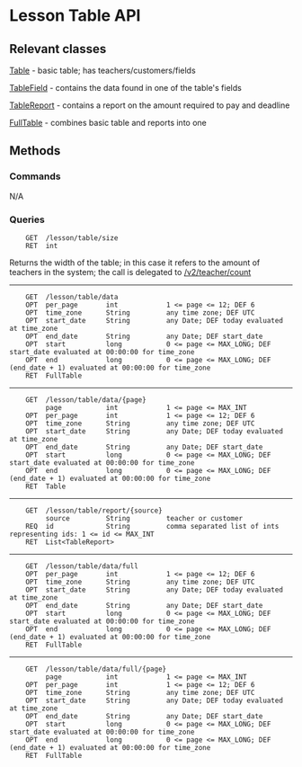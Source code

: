 # Lesson Table API

## Relevant classes

[Table](../../src/main/java/com/superum/v3/table/Table.java) - basic table; has teachers/customers/fields

[TableField](../../src/main/java/com/superum/v3/table/TableField.java) - contains the data found in one of the table's fields

[TableReport](../../src/main/java/com/superum/v3/table/TableReport.java) - contains a report on the amount required to pay and deadline

[FullTable](../../src/main/java/com/superum/v3/table/FullTable.java) - combines basic table and reports into one

## Methods

### Commands

N/A

### Queries

```
    GET  /lesson/table/size
    RET  int
```

Returns the width of the table; in this case it refers to the amount of teachers in the system;
the call is delegated to [/v2/teacher/count](../v2/Customer.md#queries)

------

```
    GET  /lesson/table/data
    OPT  per_page       int            1 <= page <= 12; DEF 6
    OPT  time_zone      String         any time zone; DEF UTC
    OPT  start_date     String         any Date; DEF today evaluated at time_zone
    OPT  end_date       String         any Date; DEF start_date
    OPT  start          long           0 <= page <= MAX_LONG; DEF start_date evaluated at 00:00:00 for time_zone
    OPT  end            long           0 <= page <= MAX_LONG; DEF (end_date + 1) evaluated at 00:00:00 for time_zone
    RET  FullTable
```

------

```
    GET  /lesson/table/data/{page}
         page           int            1 <= page <= MAX_INT
    OPT  per_page       int            1 <= page <= 12; DEF 6
    OPT  time_zone      String         any time zone; DEF UTC
    OPT  start_date     String         any Date; DEF today evaluated at time_zone
    OPT  end_date       String         any Date; DEF start_date
    OPT  start          long           0 <= page <= MAX_LONG; DEF start_date evaluated at 00:00:00 for time_zone
    OPT  end            long           0 <= page <= MAX_LONG; DEF (end_date + 1) evaluated at 00:00:00 for time_zone
    RET  Table
```

------

```
    GET  /lesson/table/report/{source}
         source         String         teacher or customer
    REQ  id             String         comma separated list of ints representing ids: 1 <= id <= MAX_INT
    RET  List<TableReport>
```

------

```
    GET  /lesson/table/data/full
    OPT  per_page       int            1 <= page <= 12; DEF 6
    OPT  time_zone      String         any time zone; DEF UTC
    OPT  start_date     String         any Date; DEF today evaluated at time_zone
    OPT  end_date       String         any Date; DEF start_date
    OPT  start          long           0 <= page <= MAX_LONG; DEF start_date evaluated at 00:00:00 for time_zone
    OPT  end            long           0 <= page <= MAX_LONG; DEF (end_date + 1) evaluated at 00:00:00 for time_zone
    RET  FullTable
```

------

```
    GET  /lesson/table/data/full/{page}
         page           int            1 <= page <= MAX_INT
    OPT  per_page       int            1 <= page <= 12; DEF 6
    OPT  time_zone      String         any time zone; DEF UTC
    OPT  start_date     String         any Date; DEF today evaluated at time_zone
    OPT  end_date       String         any Date; DEF start_date
    OPT  start          long           0 <= page <= MAX_LONG; DEF start_date evaluated at 00:00:00 for time_zone
    OPT  end            long           0 <= page <= MAX_LONG; DEF (end_date + 1) evaluated at 00:00:00 for time_zone
    RET  FullTable
```


